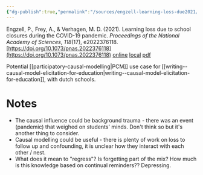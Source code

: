 ```yaml
---
{"dg-publish":true,"permalink":"/sources/engzell-learning-loss-due2021/","title":"Learning loss due to school closures during the COVID-19 pandemic","tags":["📖"]}
---
```



Engzell, P., Frey, A., & Verhagen, M. D. (2021). Learning loss due to school closures during the COVID-19 pandemic. _Proceedings of the National Academy of Sciences_, _118_(17), e2022376118. [https://doi.org/10.1073/pnas.2022376118](https://doi.org/10.1073/pnas.2022376118)
[online](http://zotero.org/users/5872672/items/PSRPXHUB) [local](zotero://select/library/items/PSRPXHUB) [pdf](file:///Users/14055622/Zotero/storage/NFGB8PDK/Engzell%20et%20al.%20-%202021%20-%20Learning%20loss%20due%20to%20school%20closures%20during%20the%20CO.pdf)
 
Potential [[participatory-causal-modelling\|PCM]] use case for [[writing--causal-model-elicitation-for-education\|writing--causal-model-elicitation-for-education]], with dutch schools. 



# Notes

- The causal influence could be background trauma - there was an event (pandemic) that weighed on students' minds. Don't think so but it's another thing to consider. 
- Causal modelling could be useful - there is plenty of work on loss to follow up and confounding, it is unclear how they interact with each other / nest. 
- What does it mean to "regress"? Is forgetting part of the mix? How much is this knowledge based on continual reminders?? Depressing. 